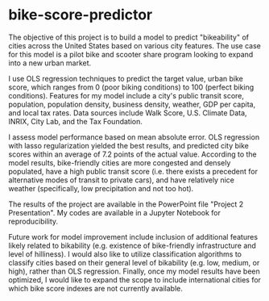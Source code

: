 # bike-score-predictor

The objective of this project is to build a model to predict "bikeability" of cities across the United States based on various city features. The use case for this model is a pilot bike and scooter share program looking to expand into a new urban market.  
  
I use OLS regression techniques to predict the target value, urban bike score, which ranges from 0 (poor biking conditions) to 100 (perfect biking conditions). Features for my model include a city's public transit score, population, population density, business density, weather, GDP per capita, and local tax rates. Data sources include Walk Score, U.S. Climate Data, INRIX, City Lab, and the Tax Foundation. 

I assess model performance based on mean absolute error. OLS regression with lasso regularization yielded the best results, and predicted city bike scores within an average of 7.2 points of the actual value. According to the model results, bike-friendly cities are more congested and densely populated, have a high public transit score (i.e. there exists a precedent for alternative modes of transit to private cars), and have relatively nice weather (specifically, low precipitation and not too hot).

The results of the project are available in the PowerPoint file "Project 2 Presentation". My codes are available in a Jupyter Notebook for reproducibility. 

Future work for model improvement include inclusion of additional features likely related to bikability (e.g. existence of bike-friendly infrastructure and level of hilliness). I would also like to utilize classification algorithms to classify cities based on their general level of bikability (e.g. low, medium, or high), rather than OLS regression. Finally, once my model results have been optimized, I would like to expand the scope to include international cities for which bike score indexes are not currently available.

